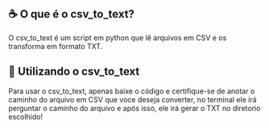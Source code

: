 ## ☕ O que é o csv_to_text?

O csv_to_text é um script em python que lê arquivos em CSV e os transforma em formato TXT.

## 🚀 Utilizando o csv_to_text

Para usar o csv_to_text, apenas baixe o código e certifique-se de anotar o caminho do arquivo em CSV que voce deseja converter, no terminal ele irá perguntar o caminho do arquivo e após isso, ele irá gerar o TXT no diretorio escolhido!
